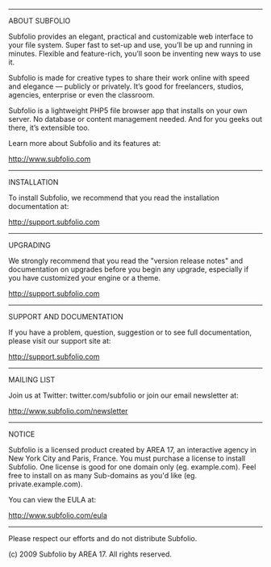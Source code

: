 ***
ABOUT SUBFOLIO

Subfolio provides an elegant, practical and customizable web interface to your file system. Super fast to set-up and use, you’ll be up and running in minutes. Flexible and feature-rich, you’ll soon be inventing new ways to use it.

Subfolio is made for creative types to share their work online with speed and elegance — publicly or privately. It’s good for freelancers, studios, agencies, enterprise or even the classroom.

Subfolio is a lightweight PHP5 file browser app that installs on your own server. No database or content management needed. And for you geeks out there, it’s extensible too.

Learn more about Subfolio and its features at:

  http://www.subfolio.com

***
INSTALLATION

To install Subfolio, we recommend that you read the installation documentation at:

  http://support.subfolio.com

***
UPGRADING

We strongly recommend that you read the "version release notes" and documentation on upgrades before you begin any upgrade, especially if you have customized your engine or a theme. 

  http://support.subfolio.com

***
SUPPORT AND DOCUMENTATION

If you have a problem, question, suggestion or to see full documentation, please visit our support site at:

  http://support.subfolio.com

***
MAILING LIST

Join us at Twitter: twitter.com/subfolio or join our email newsletter at:

  http://www.subfolio.com/newsletter

***
NOTICE

Subfolio is a licensed product created by AREA 17, an interactive agency in New York City and Paris, France. You must purchase a license to install Subfolio. One license is good for one domain only (eg. example.com). Feel free to install on as many Sub-domains as you'd like (eg. private.example.com).

You can view the EULA at:
  
  http://www.subfolio.com/eula

***
Please respect our efforts and do not distribute Subfolio.

(c) 2009 Subfolio by AREA 17. All rights reserved. 
